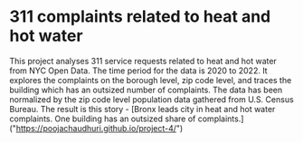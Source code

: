 # 311 complaints related to heat and hot water

This project analyses 311 service requests related to heat and hot water from NYC Open Data. The time period for the data is 2020 to 2022. It explores the complaints on the borough level, zip code level, and traces the building which has an outsized number of complaints. The data has been normalized by the zip code level population data gathered from U.S. Census Bureau. The result is this story - [Bronx leads city in heat and hot water complaints. One building has an outsized share of complaints.] ("https://poojachaudhuri.github.io/project-4/")



